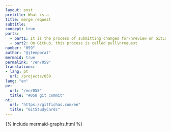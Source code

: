 ```yaml
---
layout: post
pretitle: What is a 
title: merge request
subtitle:
concept: true
parts:
  - part1: It is the process of submitting changes for\nreview on GitLab
  - part2: On GitHub, this process is called pull\nrequest
number: "059"
author: "@jtemporal"
mermaid: true
permalink: "/en/059"
translations:
- lang: pt
  url: /projects/059
lang: "en"
pv:
  url: "/en/058"
  title: "#058 git commit"
nt:
  url: "https://gitfichas.com/en"
  title: "GitStudyCards"
---
```

{% include mermaid-graphs.html %}
